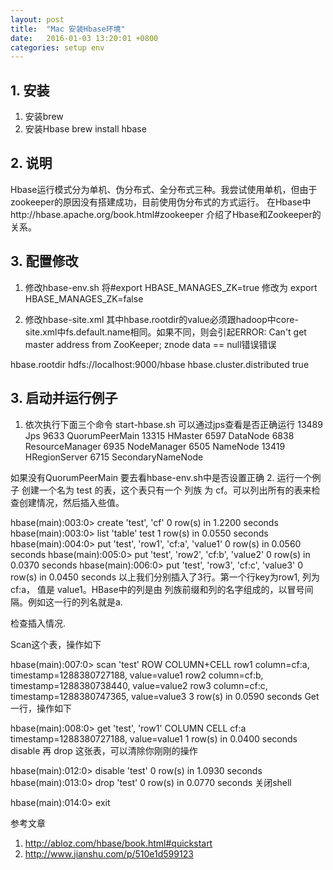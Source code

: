 ```yaml
---
layout: post
title:  "Mac 安装Hbase环境"
date:   2016-01-03 13:20:01 +0800
categories: setup env 
---
```

## 1. 安装
1. 安装brew
2. 安装Hbase
    brew install hbase 
## 2. 说明
Hbase运行模式分为单机、伪分布式、全分布式三种。我尝试使用单机，但由于zookeeper的原因没有搭建成功，目前使用伪分布式的方式运行。
在Hbase中http://hbase.apache.org/book.html#zookeeper 介绍了Hbase和Zookeeper的关系。
## 3. 配置修改
1. 修改hbase-env.sh 
将#export HBASE_MANAGES_ZK=true 修改为 export HBASE_MANAGES_ZK=false

2. 修改hbase-site.xml
其中hbase.rootdir的value必须跟hadoop中core-site.xml中fs.default.name相同。如果不同，则会引起ERROR: Can't get master address from ZooKeeper; znode data == null错误错误

<configuration>
  <property>
   <name>hbase.rootdir</name>
   <value>hdfs://localhost:9000/hbase</value>
  </property>
  <property>
   <name>hbase.cluster.distributed</name>
   <value>true</value>
  </property>
</configuration>

## 3. 启动并运行例子
1. 依次执行下面三个命令
start-hbase.sh
可以通过jps查看是否正确运行
13489 Jps
9633 QuorumPeerMain
13315 HMaster
6597 DataNode
6838 ResourceManager
6935 NodeManager
6505 NameNode
13419 HRegionServer
6715 SecondaryNameNode

如果没有QuorumPeerMain 要去看hbase-env.sh中是否设置正确
2. 运行一个例子
创建一个名为 test 的表，这个表只有一个 列族 为 cf。可以列出所有的表来检查创建情况，然后插入些值。

hbase(main):003:0> create 'test', 'cf'
0 row(s) in 1.2200 seconds
hbase(main):003:0> list 'table'
test
1 row(s) in 0.0550 seconds
hbase(main):004:0> put 'test', 'row1', 'cf:a', 'value1'
0 row(s) in 0.0560 seconds
hbase(main):005:0> put 'test', 'row2', 'cf:b', 'value2'
0 row(s) in 0.0370 seconds
hbase(main):006:0> put 'test', 'row3', 'cf:c', 'value3'
0 row(s) in 0.0450 seconds
以上我们分别插入了3行。第一个行key为row1, 列为 cf:a， 值是 value1。HBase中的列是由 列族前缀和列的名字组成的，以冒号间隔。例如这一行的列名就是a.

检查插入情况.

Scan这个表，操作如下

hbase(main):007:0> scan 'test'
ROW        COLUMN+CELL
row1       column=cf:a, timestamp=1288380727188, value=value1
row2       column=cf:b, timestamp=1288380738440, value=value2
row3       column=cf:c, timestamp=1288380747365, value=value3
3 row(s) in 0.0590 seconds
Get一行，操作如下

hbase(main):008:0> get 'test', 'row1'
COLUMN      CELL
cf:a        timestamp=1288380727188, value=value1
1 row(s) in 0.0400 seconds
disable 再 drop 这张表，可以清除你刚刚的操作

hbase(main):012:0> disable 'test'
0 row(s) in 1.0930 seconds
hbase(main):013:0> drop 'test'
0 row(s) in 0.0770 seconds 
关闭shell

hbase(main):014:0> exit

参考文章
1. http://abloz.com/hbase/book.html#quickstart
2. http://www.jianshu.com/p/510e1d599123
